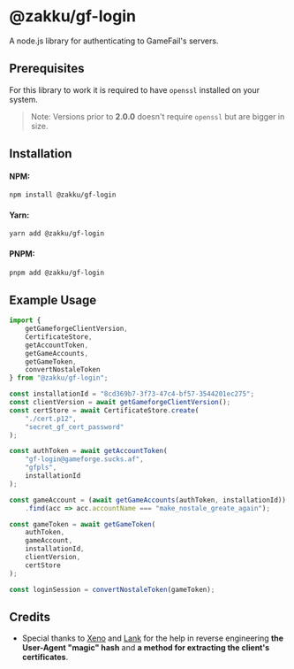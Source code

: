 # @zakku/gf-login

A node.js library for authenticating to GameFail's servers.

## Prerequisites

For this library to work it is required to have `openssl` installed on your system.
> Note: Versions prior to **2.0.0** doesn't require `openssl` but are bigger in size.

## Installation

#### NPM:

```bash
npm install @zakku/gf-login
```

#### Yarn:

```bash
yarn add @zakku/gf-login
```

#### PNPM:

```bash
pnpm add @zakku/gf-login
```

## Example Usage

```typescript
import {
    getGameforgeClientVersion,
    CertificateStore,
    getAccountToken,
    getGameAccounts,
    getGameToken,
    convertNostaleToken
} from "@zakku/gf-login";

const installationId = "8cd369b7-3f73-47c4-bf57-3544201ec275";
const clientVersion = await getGameforgeClientVersion();
const certStore = await CertificateStore.create(
    "./cert.p12", 
    "secret_gf_cert_password"
);

const authToken = await getAccountToken(
    "gf-login@gameforge.sucks.af",
    "gfpls",
    installationId
);

const gameAccount = (await getGameAccounts(authToken, installationId))
    .find(acc => acc.accountName === "make_nostale_greate_again");

const gameToken = await getGameToken(
    authToken,
    gameAccount,
    installationId,
    clientVersion,
    certStore
);

const loginSession = convertNostaleToken(gameToken);
```

## Credits
- Special thanks to [Xeno](https://github.com/imxeno) and [Lank](https://github.com/Lank891) for the help in reverse engineering **the User-Agent "magic" hash** and **a method for extracting the client's certificates**.
